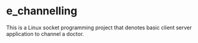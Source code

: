 # e_channelling
This is a Linux socket programming project that denotes basic client server application to channel a doctor.
